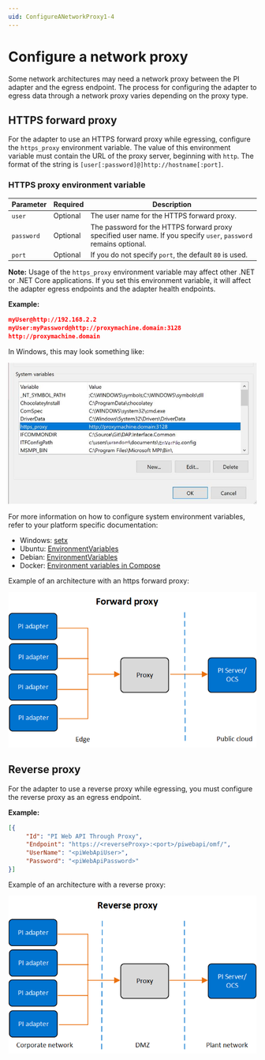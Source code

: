 ```yaml
---
uid: ConfigureANetworkProxy1-4
---
```


# Configure a network proxy

Some network architectures may need a network proxy between the PI adapter and the egress endpoint. The process for configuring the adapter to egress data through a network proxy varies depending on the proxy type.

## HTTPS forward proxy

For the adapter to use an HTTPS forward proxy while egressing, configure the `https_proxy` environment variable. The value of this environment variable must contain the URL of the proxy server, beginning with `http`. The format of the string is `[user[:password]@]http://hostname[:port]`.

### HTTPS proxy environment variable

Parameter| Required | Description
---------|----------|---------
 `user` | Optional| The user name for the HTTPS forward proxy.
 `password` | Optional | The password for the HTTPS forward proxy specified user name. If you specify `user`, `password` remains optional.
 `port` | Optional | If you do not specify `port`, the default `80` is used.

**Note:** Usage of the `https_proxy` environment variable may affect other .NET or .NET Core applications. If you set this environment variable, it will affect the adapter egress endpoints and the adapter health endpoints.

**Example:**

```json
myUser@http://192.168.2.2
myUser:myPassword@http://proxymachine.domain:3128
http://proxymachine.domain
```

In Windows, this may look something like:

![Windows HTTPS network proxy environment variable](../images/windows-network-proxy-environment-variable.png)

For more information on how to configure system environment variables, refer to your platform specific documentation:

* Windows: [setx](https://docs.microsoft.com/en-us/windows-server/administration/windows-commands/setx)
* Ubuntu: [EnvironmentVariables](https://help.ubuntu.com/community/EnvironmentVariables)
* Debian: [EnvironmentVariables](https://wiki.debian.org/EnvironmentVariables)
* Docker: [Environment variables in Compose](https://docs.docker.com/compose/environment-variables/)

Example of an architecture with an https forward proxy:

![Forward proxy](../images/forward-proxy.png)

## Reverse proxy

For the adapter to use a reverse proxy while egressing, you must configure the reverse proxy as an egress endpoint.

**Example:**

```json
[{
     "Id": "PI Web API Through Proxy",
     "Endpoint": "https://<reverseProxy>:<port>/piwebapi/omf/",
     "UserName": "<piWebApiUser>",
     "Password": "<piWebApiPassword>"
}]
```

Example of an architecture with a reverse proxy:

![Reverse proxy](../images/reverse-proxy.png)